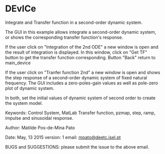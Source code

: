 # DEvICe
Integrate and Transfer function in a second-order dynamic system.

The GUI in this example allows integrate a second-order dynamic system, or shows the corresponding transfer function's response.

If the user click on "Integration of the 2nd ODE" a new window is open and the result of integration is displayed. 
In this window, click on "Get TF" button to get the transfer function corresponding. Button "Back" return to main_device

If the user click on "Tranfer function 2nd" a new window is open and shows the step response of a second-order dynamic system 
of fixed natural frequency. The GUI includes a zero-poles-gain values as well as pole-zero plot of dynamic system. 

In both, set the initial values of dynamic system of second order to create the system model.

Keywords: Control System, MatLab Transfer function, pzmap, step, ramp, impulse and sinusoidal response. 

Author: Matilde Pos-de-Mina Pato

Date: May, 13 2015
version: 1
email: mpato@deetc.isel.pt

BUGS and SUGGESTIONS: please submit the issue to the above email.
